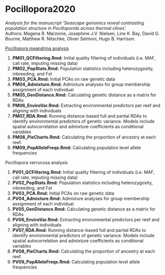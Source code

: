 # Pocillopora2020
<i>Analysis for the manuscript 'Seascape genomics reveal contrasting population structure in Pocilloporids across thermal clines'.</i> </br>
Authors: Magena R. Marzonie, Josephine J.V. Nielsen, Line K. Bay, David G. Bourne, Matthew R. Nitschke, Oliver Selmoni, Hugo B. Harrison. </br>

<u>Pocillopora meandrina analysis</u> </br>
1. <b>PM01_QCFiltering.Rmd:</b> Initial quality filtering of individuals (i.e. MAF, call rate, imputing missing data) </br>
2. <b>PM02_PopStats.Rmd:</b> Population statistics including heterozygosity, inbreeding, and Fst </br>
3. <b>PM03_PCA.Rmd:</b> Initial PCAs on raw genetic data </br>
4. <b>PM04_Admixture.Rmd:</b> Admixture analyses for group membership assignment of each individual </br>
5. <b>PM05_GenDistance.Rmd:</b> Calculating genetic distance as a matrix for RDAs </br>
6. <b>PM06_EnviroVar.Rmd:</b> Extracting environmental predictors per reef and aligning with individuals </br>
7. <b>PM07_RDA.Rmd:</b> Running distance-based full and partial RDAs to identify environmental predictors of genetic variance. Models include spatial autocorrelation and admixture coefficients as conditional variables </br>
8. <b>PM08_PieCharts.Rmd:</b> Calculating the proportion of ancestry at each reef. </br>
9. <b>PM09_PopAlleleFreqs.Rmd:</b> Calculating population level allele frequencies </br>

Pocillopora verrucosa analysis </br>
1. <b>PV01_QCFiltering.Rmd:</b> Initial quality filtering of individuals (i.e. MAF, call rate, imputing missing data) </br>
2. <b>PV02_PopStats.Rmd:</b> Population statistics including heterozygosity, inbreeding, and Fst </br>
3. <b>PV03_PCA.Rmd:</b> Initial PCAs on raw genetic data </br>
4. <b>PV04_Admixture.Rmd:</b> Admixture analyses for group membership assignment of each individual </br>
5. <b>PV05_GenDistance.Rmd:</b> Calculating genetic distance as a matrix for RDAs </br>
6. <b>PV06_EnviroVar.Rmd:</b> Extracting environmental predictors per reef and aligning with individuals </br>
7. <b>PV07_RDA.Rmd:</b> Running distance-based full and partial RDAs to identify environmental predictors of genetic variance. Models include spatial autocorrelation and admixture coefficients as conditional variables </br>
8. <b>PV08_PieCharts.Rmd:</b> Calculating the proportion of ancestry at each reef. </br>
9. <b>PV09_PopAlleleFreqs.Rmd:</b> Calculating population level allele frequencies </br>
